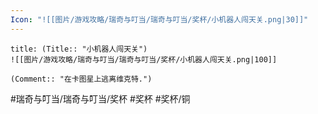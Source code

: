 ```yaml
---
Icon: "![[图片/游戏攻略/瑞奇与叮当/瑞奇与叮当/奖杯/小机器人闯天关.png|30]]"
---
```

```ad-common-bronze-trophy
title: (Title:: "小机器人闯天关")
![[图片/游戏攻略/瑞奇与叮当/瑞奇与叮当/奖杯/小机器人闯天关.png|100]]

(Comment:: "在卡图星上逃离维克特.")
```

#瑞奇与叮当/瑞奇与叮当/奖杯 #奖杯 #奖杯/铜
